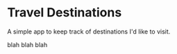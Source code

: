 # Travel Destinations

A simple app to keep track of destinations I'd like to visit.

blah blah blah
